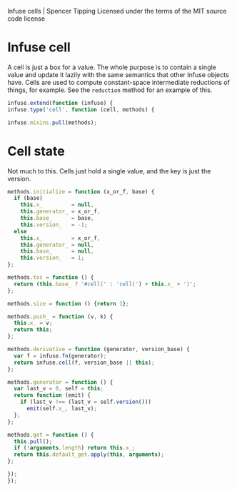Infuse cells | Spencer Tipping
Licensed under the terms of the MIT source code license

# Infuse cell

A cell is just a box for a value. The whole purpose is to contain a single
value and update it lazily with the same semantics that other Infuse objects
have. Cells are used to compute constant-space intermediate reductions of
things, for example. See the `reduction` method for an example of this.

```js
infuse.extend(function (infuse) {
infuse.type('cell', function (cell, methods) {
```

```js
infuse.mixins.pull(methods);
```

# Cell state

Not much to this. Cells just hold a single value, and the key is just the
version.

```js
methods.initialize = function (x_or_f, base) {
  if (base)
    this.x_         = null,
    this.generator_ = x_or_f,
    this.base_      = base,
    this.version_   = -1;
  else
    this.x_         = x_or_f,
    this.generator_ = null,
    this.base_      = null,
    this.version_   = 1;
};
```

```js
methods.tos = function () {
  return (this.base_ ? '#cell(' : 'cell(') + this.x_ + ')';
};
```

```js
methods.size = function () {return 1};
```

```js
methods.push_ = function (v, k) {
  this.x_ = v;
  return this;
};
```

```js
methods.derivative = function (generator, version_base) {
  var f = infuse.fn(generator);
  return infuse.cell(f, version_base || this);
};
```

```js
methods.generator = function () {
  var last_v = 0, self = this;
  return function (emit) {
    if (last_v !== (last_v = self.version()))
      emit(self.x_, last_v);
  };
};
```

```js
methods.get = function () {
  this.pull();
  if (!arguments.length) return this.x_;
  return this.default_get.apply(this, arguments);
};
```

```js
});
});

```
